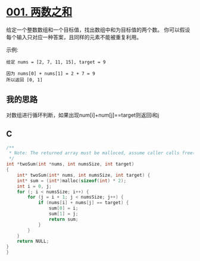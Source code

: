 # [001. 两数之和](https://leetcode-cn.com/problems/two-sum/description/)

给定一个整数数组和一个目标值，找出数组中和为目标值的两个数。
你可以假设每个输入只对应一种答案，且同样的元素不能被重复利用。

示例:

```code
给定 nums = [2, 7, 11, 15], target = 9

因为 nums[0] + nums[1] = 2 + 7 = 9
所以返回 [0, 1]
```

## 我的思路

对数组进行循环判断，如果出现num[i]+num[j]==target则返回i和j


## C

```c
/**
 * Note: The returned array must be malloced, assume caller calls free().
 */
int *twoSum(int *nums, int numsSize, int target)
{
    int* twoSum(int* nums, int numsSize, int target) {
	int* sum = (int*)malloc(sizeof(int) * 2);
	int i = 0, j;
	for (; i < numsSize; i++) {
		for (j = i + 1; j < numsSize; j++) {
			if (nums[i] + nums[j] == target) {
				sum[0] = i;
				sum[1] = j;
				return sum;
			}
		}
	}
    return NULL;
}
}
```
